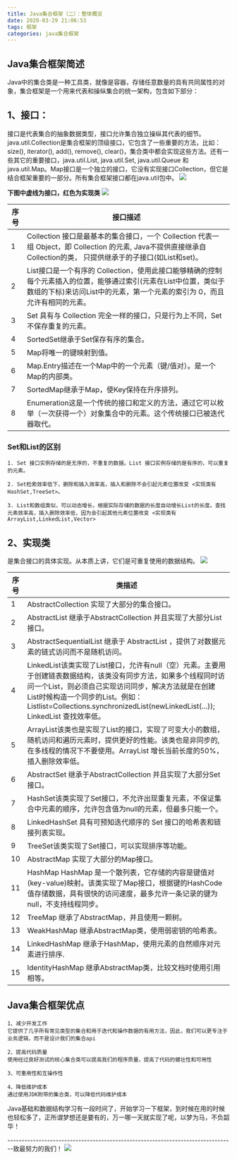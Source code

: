 ```yaml
---
title: Java集合框架（二）：整体概览
date: 2020-03-29 21:06:53
tags: 框架
categories: java集合框架
---
```

## Java集合框架简述

Java中的集合类是一种工具类，就像是容器，存储任意数量的具有共同属性的对象，集合框架是一个用来代表和操纵集合的统一架构，包含如下部分：

## 1、接口：
接口是代表集合的抽象数据类型，接口允许集合独立操纵其代表的细节。java.util.Collection是集合框架的顶级接口，它包含了一些重要的方法，比如：size(), iterator(), add(), remove(), clear()，集合类中都会实现这些方法。还有一些其它的重要接口，java.util.List, java.util.Set, java.util.Queue 和 java.util.Map。Map接口是一个独立的接口，它没有实现接口Collection，但它是结合框架重要的一部分。所有集合框架接口都在java.util包中。
![](https://s1.ax1x.com/2020/03/29/GZMUud.jpg)

**下图中虚线为接口，红色为实现类**
![](https://s1.ax1x.com/2020/03/29/GZMaDA.png)


序号  | 接口描述
------| --------------------------------------------------------------------------------------------------------------------------------
1  | Collection 接口是最基本的集合接口，一个 Collection 代表一组 Object，即 Collection 的元素, Java不提供直接继承自Collection的类，      只提供继承于的子接口(如List和set)。
2  | List接口是一个有序的 Collection，使用此接口能够精确的控制每个元素插入的位置，能够通过索引(元素在List中位置，类似于数组的下标)来访问List中的元素，第一个元素的索引为 0，而且允许有相同的元素。
3  | Set 具有与 Collection 完全一样的接口，只是行为上不同，Set 不保存重复的元素。
4  | SortedSet继承于Set保存有序的集合。
5  | Map将唯一的键映射到值。
6  | Map.Entry描述在一个Map中的一个元素（键/值对）。是一个Map的内部类。
7  | SortedMap继承于Map，使Key保持在升序排列。
8  | Enumeration这是一个传统的接口和定义的方法，通过它可以枚举（一次获得一个）对象集合中的元素。这个传统接口已被迭代器取代。

### Set和List的区别
```
1. Set 接口实例存储的是无序的，不重复的数据。List 接口实例存储的是有序的，可以重复的元素。

2. Set检索效率低下，删除和插入效率高，插入和删除不会引起元素位置改变 <实现类有HashSet,TreeSet>。

3. List和数组类似，可以动态增长，根据实际存储的数据的长度自动增长List的长度。查找元素效率高，插入删除效率低，因为会引起其他元素位置改变 <实现类有ArrayList,LinkedList,Vector> 

```
## 2、实现类

是集合接口的具体实现。从本质上讲，它们是可重复使用的数据结构。
![](https://s1.ax1x.com/2020/03/29/GZMtjH.jpg)

序号  | 类描述
------| --------------------------------------------------------------------------------------------------------------------------------
1  | AbstractCollection 实现了大部分的集合接口。
2  | AbstractList 继承于AbstractCollection 并且实现了大部分List接口。
3  | AbstractSequentialList 继承于 AbstractList ，提供了对数据元素的链式访问而不是随机访问。
4  | LinkedList该类实现了List接口，允许有null（空）元素。主要用于创建链表数据结构，该类没有同步方法，如果多个线程同时访问一个List，则必须自己实现访问同步，解决方法就是在创建List时候构造一个同步的List。例如： Listlist=Collections.synchronizedList(newLinkedList(...)); LinkedList 查找效率低。
5  | ArrayList该类也是实现了List的接口，实现了可变大小的数组，随机访问和遍历元素时，提供更好的性能。该类也是非同步的,在多线程的情况下不要使用。ArrayList 增长当前长度的50%，插入删除效率低。
6  | AbstractSet 继承于AbstractCollection 并且实现了大部分Set接口。
7  | HashSet该类实现了Set接口，不允许出现重复元素，不保证集合中元素的顺序，允许包含值为null的元素，但最多只能一个。
8  | LinkedHashSet   具有可预知迭代顺序的 Set 接口的哈希表和链接列表实现。
9  | TreeSet该类实现了Set接口，可以实现排序等功能。
10 | AbstractMap 实现了大部分的Map接口。
11 | HashMap HashMap 是一个散列表，它存储的内容是键值对(key-value)映射。该类实现了Map接口，根据键的HashCode值存储数据，具有很快的访问速度，最多允许一条记录的键为null，不支持线程同步。
12 | TreeMap 继承了AbstractMap，并且使用一颗树。
13 | WeakHashMap 继承AbstractMap类，使用弱密钥的哈希表。
14 | LinkedHashMap 继承于HashMap，使用元素的自然顺序对元素进行排序.
15 | IdentityHashMap 继承AbstractMap类，比较文档时使用引用相等。


## Java集合框架优点
```
1、减少开发工作
它提供了几乎所有常见类型的集合和用于迭代和操作数据的有用方法，因此，我们可以更专注于业务逻辑，而不是设计我们的集合api

2、提高代码质量
使用经过良好测试的核心集合类可以提高我们的程序质量，提高了代码的健壮性和可用性

3、可重用性和互操作性

4、降低维护成本
通过使用JDK附带的集合类，可以降低代码维护成本

```

Java基础和数据结构学习有一段时间了，开始学习一下框架，到时候在用的时候也轻松多了，正所谓梦想还是要有的，万一哪一天就实现了呢，以梦为马，不负韶华！

--------------------------------------------------------------------------------致最努力的我们！
![](https://s2.ax1x.com/2020/02/29/3y97qI.png)